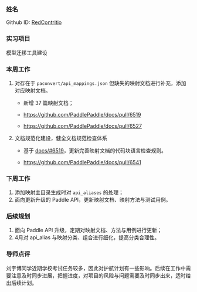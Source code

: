 ### 姓名

Github ID: [RedContritio](https://github.com/RedContritio)

### 实习项目

模型迁移工具建设

### 本周工作

1. 对存在于 `paconvert/api_mappings.json` 但缺失的映射文档进行补充，添加对应映射文档。

    - 新增 37 篇映射文档；

    - https://github.com/PaddlePaddle/docs/pull/6519
    - https://github.com/PaddlePaddle/docs/pull/6527

2. 文档规范化建设，健全文档规范检查体系

    - 基于 [docs/#6519](https://github.com/PaddlePaddle/docs/pull/6519#discussion_r1521112030)，更新完善映射文档的代码块语言检查规则。

    - https://github.com/PaddlePaddle/docs/pull/6541
 
### 下周工作

1. 添加映射主目录生成时对 `api_aliases` 的处理；
2. 面向更新升级的 Paddle API，更新映射文档、映射方法与测试用例。

### 后续规划

1. 面向 Paddle API 升级，定期对映射文档、方法与用例进行更新；
2. 4月对 api_alias 与映射分类、组合进行细化，提高分类合理性。

### 导师点评

刘宇博同学近期学校考试任务较多，因此对护航计划有一些影响。后续在工作中需要注意及时同步进展，把握进度，对项目的风险与问题需要及时同步出来，适时给出后续计划。